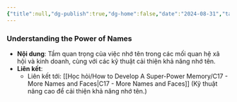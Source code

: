 ```yaml
---
{"title":null,"dg-publish":true,"dg-home":false,"date":"2024-08-31","tags":["#book","#memory","#How_to_Develop_A_Super_Power_Memory"],"Chương":"Chương16","permalink":"/hoc-hoi/how-to-develop-a-super-power-memory/c16-what-s-in-a-name/","dgPassFrontmatter":true,"noteIcon":"","updated":"2025-01-14T22:09:42.706+07:00"}
---
```


### Understanding the Power of Names

- **Nội dung**: Tầm quan trọng của việc nhớ tên trong các mối quan hệ xã hội và kinh doanh, cùng với các kỹ thuật cải thiện khả năng nhớ tên.
- **Liên kết**:
    - Liên kết tới: [[Học hỏi/How to Develop A Super-Power Memory/C17 - More Names and Faces\|C17 - More Names and Faces]] (Kỹ thuật nâng cao để cải thiện khả năng nhớ tên.)